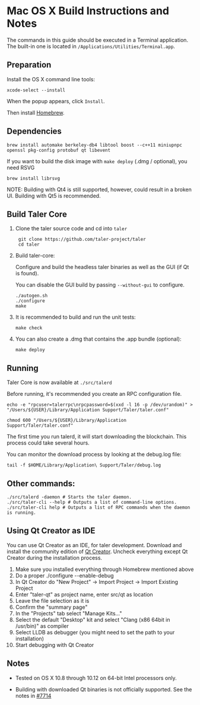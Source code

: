 Mac OS X Build Instructions and Notes
====================================
The commands in this guide should be executed in a Terminal application.
The built-in one is located in `/Applications/Utilities/Terminal.app`.

Preparation
-----------
Install the OS X command line tools:

`xcode-select --install`

When the popup appears, click `Install`.

Then install [Homebrew](https://brew.sh).

Dependencies
----------------------

    brew install automake berkeley-db4 libtool boost --c++11 miniupnpc openssl pkg-config protobuf qt libevent

If you want to build the disk image with `make deploy` (.dmg / optional), you need RSVG

    brew install librsvg

NOTE: Building with Qt4 is still supported, however, could result in a broken UI. Building with Qt5 is recommended.

Build Taler Core
------------------------

1. Clone the taler source code and cd into `taler`

        git clone https://github.com/taler-project/taler
        cd taler

2.  Build taler-core:

    Configure and build the headless taler binaries as well as the GUI (if Qt is found).

    You can disable the GUI build by passing `--without-gui` to configure.

        ./autogen.sh
        ./configure
        make

3.  It is recommended to build and run the unit tests:

        make check

4.  You can also create a .dmg that contains the .app bundle (optional):

        make deploy

Running
-------

Taler Core is now available at `./src/talerd`

Before running, it's recommended you create an RPC configuration file.

    echo -e "rpcuser=talerrpc\nrpcpassword=$(xxd -l 16 -p /dev/urandom)" > "/Users/${USER}/Library/Application Support/Taler/taler.conf"

    chmod 600 "/Users/${USER}/Library/Application Support/Taler/taler.conf"

The first time you run talerd, it will start downloading the blockchain. This process could take several hours.

You can monitor the download process by looking at the debug.log file:

    tail -f $HOME/Library/Application\ Support/Taler/debug.log

Other commands:
-------

    ./src/talerd -daemon # Starts the taler daemon.
    ./src/taler-cli --help # Outputs a list of command-line options.
    ./src/taler-cli help # Outputs a list of RPC commands when the daemon is running.

Using Qt Creator as IDE
------------------------
You can use Qt Creator as an IDE, for taler development.
Download and install the community edition of [Qt Creator](https://www.qt.io/download/).
Uncheck everything except Qt Creator during the installation process.

1. Make sure you installed everything through Homebrew mentioned above
2. Do a proper ./configure --enable-debug
3. In Qt Creator do "New Project" -> Import Project -> Import Existing Project
4. Enter "taler-qt" as project name, enter src/qt as location
5. Leave the file selection as it is
6. Confirm the "summary page"
7. In the "Projects" tab select "Manage Kits..."
8. Select the default "Desktop" kit and select "Clang (x86 64bit in /usr/bin)" as compiler
9. Select LLDB as debugger (you might need to set the path to your installation)
10. Start debugging with Qt Creator

Notes
-----

* Tested on OS X 10.8 through 10.12 on 64-bit Intel processors only.

* Building with downloaded Qt binaries is not officially supported. See the notes in [#7714](https://github.com/bitcoin/bitcoin/issues/7714)
